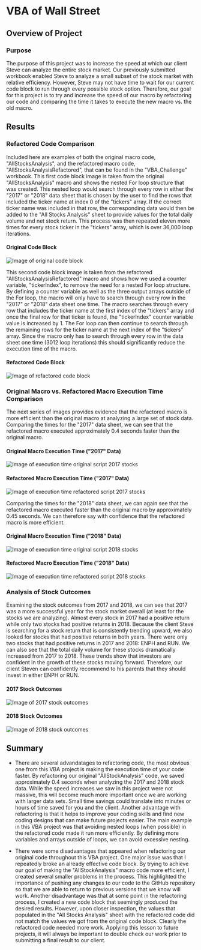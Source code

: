 # VBA of Wall Street

## Overview of Project

### Purpose
The purpose of this project was to increase the speed at which our client Steve can analyze the entire stock market. Our previously submitted workbook enabled Steve to analyze a small subset of the stock market with relative efficiency. However, Steve may not have time to wait for our current code block to run through every possible stock option. Therefore, our goal for this project is to try and increase the speed of our macro by refactoring our code and comparing the time it takes to execute the new macro vs. the old macro. 

## Results

### Refactored Code Comparison
Included here are examples of both the original macro code, "AllStocksAnalysis", and the refactored macro code, "AllStocksAnalysisRefactored", that can be found in the "VBA_Challenge" workbook. This first code block image is taken from the original "AllStocksAnalysis" macro and shows the nested For loop structure that was created. This nested loop would search through every row in either the "2017" or "2018" data sheet that is chosen by the user to find the rows that included the ticker name at index 0 of the "tickers" array. If the correct ticker name was included in that row, the corresponding data would then be added to the "All Stocks Analysis" sheet to provide values for the total daily volume and net stock return. This process was then repeated eleven more times for every stock ticker in the "tickers" array, which is over 36,000 loop iterations.

#### Original Code Block
![Image of original code block](https://github.com/jpb12002/stock-analysis/blob/main/Original_Code.png)

This second code block image is taken from the refactored "AllStocksAnalysisRefactored" macro and shows how we used a counter variable, "tickerIndex", to remove the need for a nested For loop structure. By defining a counter variable as well as the three output arrays outside of the For loop, the macro will only have to search through every row in the "2017" or "2018" data sheet one time. The macro searches through every row that includes the ticker name at the first index of the "tickers" array and once the final row for that ticker is found, the "tickerIndex" counter variable value is increased by 1. The For loop can then continue to search through the remaining rows for the ticker name at the next index of the "tickers" array. Since the macro only has to search through every row in the data sheet one time (3012 loop iterations) this should significantly reduce the execution time of the macro. 

#### Refactored Code Block
![Image of refactored code block](https://github.com/jpb12002/stock-analysis/blob/main/Refactored_Code.png)

### Original Macro vs. Refactored Macro Execution Time Comparison
The next series of images provides evidence that the refactored macro is more efficient than the original macro at analyzing a large set of stock data. Comparing the times for the "2017" data sheet, we can see that the refactored macro executed approximately 0.4 seconds faster than the original macro. 

#### Original Macro Execution Time ("2017" Data)
![Image of execution time original script 2017 stocks](https://github.com/jpb12002/stock-analysis/blob/main/Original_Analysis_2017.png)

#### Refactored Macro Execution Time ("2017" Data)
![Image of execution time refactored script 2017 stocks](https://github.com/jpb12002/stock-analysis/blob/main/VBA_Challenge_2017.png)

Comparing the times for the "2018" data sheet, we can again see that the refactored macro executed faster than the original macro by approximately 0.45 seconds. We can therefore say with confidence that the refactored macro is more efficient. 

#### Original Macro Execution Time ("2018" Data)
![Image of execution time original script 2018 stocks](https://github.com/jpb12002/stock-analysis/blob/main/Original_Analysis_2018.png)

#### Refactored Macro Execution Time ("2018" Data)
![Image of execution time refactored script 2018 stocks](https://github.com/jpb12002/stock-analysis/blob/main/VBA_Challenge_2018.png)

### Analysis of Stock Outcomes
Examining the stock outcomes from 2017 and 2018, we can see that 2017 was a more successful year for the stock market overall (at least for the stocks we are analyzing). Almost every stock in 2017 had a positive return while only two stocks had positive returns in 2018. Because the client Steve is searching for a stock return that is consistently trending upward, we also looked for stocks that had positive returns in both years. There were only two stocks that had positive returns in 2017 and 2018: ENPH and RUN. We can also see that the total daily volume for these stocks dramatically increased from 2017 to 2018. These trends show that investors are confident in the growth of these stocks moving forward. Therefore, our client Steven can confidently recommend to his parents that they should invest in either ENPH or RUN. 

#### 2017 Stock Outcomes
![Image of 2017 stock outcomes](https://github.com/jpb12002/stock-analysis/blob/main/2017_Stocks_Analysis.png)

#### 2018 Stock Outcomes
![Image of 2018 stock outcomes](https://github.com/jpb12002/stock-analysis/blob/main/2018_Stocks_Analysis.png)

## Summary 
- There are several advandatages to refactoring code, the most obvious one from this VBA project is making the execution time of your code faster. By refactoring our original "AllStockAnalysis" code, we saved approximately 0.4 seconds when analyzing the 2017 and 2018 stock data. While the speed increases we saw in this project were not massive, this will become much more important once we are working with larger data sets. Small time savings could translate into minutes or hours of time saved for you and the client. Another advantage with refactoring is that it helps to improve your coding skills and find new coding designs that can make future projects easier. The main example in this VBA project was that avoiding nested loops (when possible) in the refactored code made it run more efficiently. By defining more variables and arrays outside of loops, we can avoid excessive nesting. 

- There were some disadvantages that appeared when refactoring our original code throughout this VBA project. One major issue was that I repeatedly broke an already effective code block. By trying to achieve our goal of making the "AllStockAnalysis" macro code more efficient, I created several smaller problems in the process. This highlighted the importance of pushing any changes to our code to the GitHub repository so that we are able to return to previous versions that we know will work. Another disadvantage was that at some point in the refactoring process, I created a new code block that seemingly produced the desired results. However, upon closer inspection, the values that populated in the "All Stocks Analysis" sheet with the refactored code did not match the values we got from the original code block. Clearly the refactored code needed more work. Applying this lesson to future projects, it will always be important to double check our work prior to submitting a final result to our client. 
